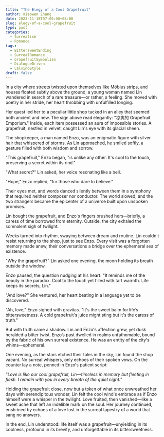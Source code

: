 ```yaml
---
title: "The Elegy of a Cool Grapefruit"
author: Xiaowen Zhang
date: 2023-11-18T07:00:00+08:00
slug: elegy-of-a-cool-grapefruit
type: post
categories:
  - Surrealism
  - Romance
tags:
  - BittersweetEnding
  - SurrealRomance
  - GrapefruitSymbolism
  - DialogueDriven
  - CalvinoStyle
draft: false
---
```


In a city where streets twisted upon themselves like Möbius strips, and houses floated subtly above the ground, a young woman named Lin wandered in search of a rare treasure—or rather, a feeling. She moved with poetry in her stride, her heart throbbing with unfulfilled longing.

Her quest led her to a peculiar little shop tucked in an alley that seemed both ancient and new. The sign above read elegantly: "凉爽的 Grapefruit Emporium." Inside, each item possessed an aura of impossible stories. A grapefruit, nestled in velvet, caught Lin's eye with its glacial sheen.

The shopkeeper, a man named Enzo, was an enigmatic figure with silver hair that whispered of storms. As Lin approached, he smiled softly, a gesture filled with both wisdom and sorrow.

"This grapefruit," Enzo began, "is unlike any other. It's cool to the touch, preserving a secret within its rind."

"What secret?" Lin asked, her voice resonating like a bell.

"Hope," Enzo replied, "for those who dare to believe."

Their eyes met, and words danced silently between them in a symphony that required neither composer nor conductor. The world slowed, and the two strangers became the epicenter of a universe built upon unspoken promises.

Lin bought the grapefruit, and Enzo's fingers brushed hers—briefly, a caress of time borrowed from eternity. Outside, the city exhaled the somnolent sigh of twilight.

Weeks turned into rhythm, swaying between dream and routine. Lin couldn’t resist returning to the shop, just to see Enzo. Every visit was a forgotten memory made anew, their conversations a bridge over the ephemeral sea of existence.

"Why the grapefruit?" Lin asked one evening, the moon holding its breath outside the window.

Enzo paused, the question nudging at his heart. "It reminds me of the beauty in the paradox. Cool to the touch yet filled with tart warmth. Life keeps its secrets, Lin."

"And love?” She ventured, her heart beating in a language yet to be discovered.

"Ah, love," Enzo sighed with gravitas. "It's the sweet balm for life’s bittersweetness. A cold grapefruit's juice might sting but it's the caress of truth."

But with truth came a shadow. Lin and Enzo's affection grew, yet dusk heralded a bitter twist. Enzo’s past dwelled in realms unfathomable, bound by the fabric of his own surreal existence. He was an entity of the city's whims—ephemeral.

One evening, as the stars etched their tales in the sky, Lin found the shop vacant. No surreal whispers, only echoes of their spoken vows. On the counter lay a note, penned in Enzo's patient script:

_"Love is like our cool grapefruit, Lin—timeless in memory but fleeting in flesh. I remain with you in every breath of the quiet night."_

Holding the grapefruit close, now but a token of what once enwreathed her days with serendipitous wonder, Lin felt the cool wind's embrace as if Enzo himself were a whisper in the twilight. Love fruited, then vanished—like a sweet ache that left an indelible mark on the soul. Her journey continued, enshrined by echoes of a love lost in the surreal tapestry of a world that sang no answers.

In the end, Lin understood: life itself was a grapefruit—unyielding in its coolness, profound in its brevity, and unforgettable in its bittersweetness.